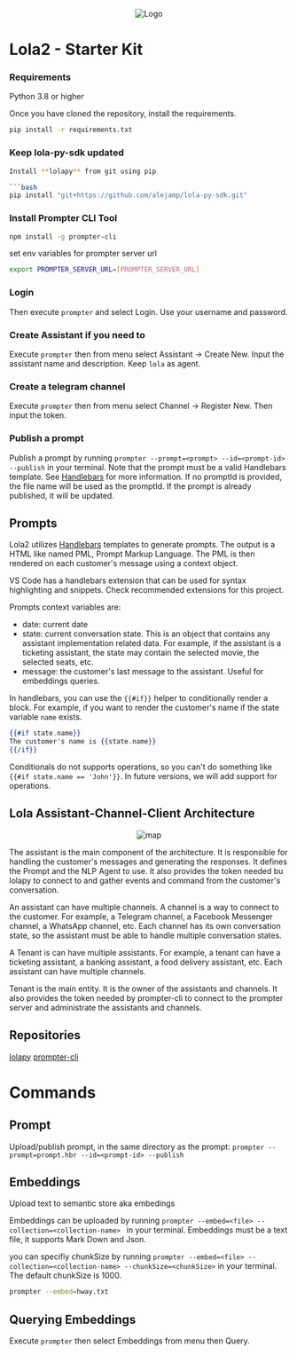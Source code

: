 

<p align="center">
  <img src="https://firebasestorage.googleapis.com/v0/b/numichat.appspot.com/o/Perf_Lola%2BH.way%20banner.png?alt=media&token=8a0dac42-1f76-4754-ac9c-40a93ba02125" alt="Logo">
</p>

# Lola2 - Starter Kit

### Requirements

Python 3.8 or higher

Once you have cloned the repository, install the requirements.

```bash
pip install -r requirements.txt
```

### Keep lola-py-sdk updated

```bash
Install **lolapy** from git using pip

```bash
pip install "git+https://github.com/alejamp/lola-py-sdk.git"
```


### Install Prompter CLI Tool

```bash
npm install -g prompter-cli
```

set env variables for prompter server url

```bash
export PROMPTER_SERVER_URL=[PROMPTER_SERVER_URL]
```


### Login
Then execute ```prompter``` and select Login. Use your username and password.

### Create Assistant if you need to

Execute ```prompter``` then from menu select Assistant -> Create New. Input the assistant name and description. Keep `lola` as agent.

### Create a telegram channel

Execute ```prompter``` then from menu select Channel -> Register New. Then input the token.

### Publish a prompt

Publish a prompt by running `prompter --prompt=<prompt> --id=<prompt-id> --publish` in your terminal. Note that the prompt must be a valid Handlebars template. See [Handlebars](https://handlebarsjs.com/) for more information.
If no promptId is provided, the file name will be used as the promptId. If the prompt is already published, it will be updated.


## Prompts

Lola2 utilizes [Handlebars](https://handlebarsjs.com/) templates to generate prompts. The output is a HTML like named PML, Prompt Markup Language. The PML is then rendered on each customer's message using a context object.

VS Code has a handlebars extension that can be used for syntax highlighting and snippets. Check recommended extensions for this project.

Prompts context variables are:
- date: current date
- state: current conversation state. This is an object that contains any assistant implementation related data. For example, if the assistant is a ticketing assistant, the state may contain the selected movie, the selected seats, etc.
- message: the customer's last message to the assistant. Useful for embeddings queries.

In handlebars, you can use the `{{#if}}` helper to conditionally render a block. For example, if you want to render the customer's name if the state variable `name` exists.

```handlebars
{{#if state.name}}
The customer's name is {{state.name}}
{{/if}}
```

Conditionals do not supports operations, so you can't do something like `{{#if state.name == 'John'}}`. 
In future versions, we will add support for operations.



## Lola Assistant-Channel-Client Architecture

<p align="center">
  <img src="https://firebasestorage.googleapis.com/v0/b/numichat.appspot.com/o/Screen%20Shot%202023-07-20%20at%2012.05.40.png?alt=media&token=4c21fe56-02b1-4b03-9dca-40f10fb61601" alt="map">
</p>

The assistant is the main component of the architecture. It is responsible for handling the customer's messages and generating the responses. It defines the Prompt and the NLP Agent to use. It also provides the token needed bu lolapy to connect to and gather events and command from the customer's conversation.

An assistant can have multiple channels. A channel is a way to connect to the customer. For example, a Telegram channel, a Facebook Messenger channel, a WhatsApp channel, etc. Each channel has its own conversation state, so the assistant must be able to handle multiple conversation states.

A Tenant is can have multiple assistants. For example, a tenant can have a ticketing assistant, a banking assistant, a food delivery assistant, etc. Each assistant can have multiple channels.

Tenant is the main entity. It is the owner of the assistants and channels. It also provides the token needed by prompter-cli to connect to the prompter server and administrate the assistants and channels.


## Repositories

[lolapy](https://github.com/alejamp/lola-py-sdk)
[prompter-cli](https://github.com/alejamp/prompter-cli)



# Commands

## Prompt

Upload/publish prompt, in the same directory as the prompt:
``` prompter --prompt=prompt.hbr --id=<prompt-id> --publish ```

## Embeddings
Upload text to semantic store aka embedings

Embeddings can be uploaded by running ```prompter --embed=<file> --collection=<collection-name> ``` in your terminal. Embeddings must be a text file, it supports Mark Down and Json.

you can specifiy chunkSize by running ```prompter --embed=<file> --collection=<collection-name> --chunkSize=<chunkSize>``` in your terminal. The default chunkSize is 1000.

```bash
prompter --embed=hway.txt
```

## Querying Embeddings

Execute ```prompter``` then select Embeddings from menu then Query.




